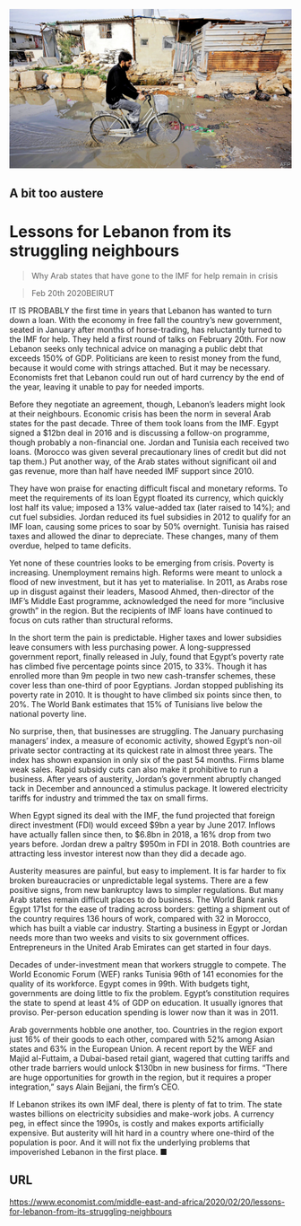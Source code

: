 ![](./images/20200222_MAP002_0.jpg)

## A bit too austere

# Lessons for Lebanon from its struggling neighbours

> Why Arab states that have gone to the IMF for help remain in crisis

> Feb 20th 2020BEIRUT

IT IS PROBABLY the first time in years that Lebanon has wanted to turn down a loan. With the economy in free fall the country’s new government, seated in January after months of horse-trading, has reluctantly turned to the IMF for help. They held a first round of talks on February 20th. For now Lebanon seeks only technical advice on managing a public debt that exceeds 150% of GDP. Politicians are keen to resist money from the fund, because it would come with strings attached. But it may be necessary. Economists fret that Lebanon could run out of hard currency by the end of the year, leaving it unable to pay for needed imports.

Before they negotiate an agreement, though, Lebanon’s leaders might look at their neighbours. Economic crisis has been the norm in several Arab states for the past decade. Three of them took loans from the IMF. Egypt signed a $12bn deal in 2016 and is discussing a follow-on programme, though probably a non-financial one. Jordan and Tunisia each received two loans. (Morocco was given several precautionary lines of credit but did not tap them.) Put another way, of the Arab states without significant oil and gas revenue, more than half have needed IMF support since 2010.

They have won praise for enacting difficult fiscal and monetary reforms. To meet the requirements of its loan Egypt floated its currency, which quickly lost half its value; imposed a 13% value-added tax (later raised to 14%); and cut fuel subsidies. Jordan reduced its fuel subsidies in 2012 to qualify for an IMF loan, causing some prices to soar by 50% overnight. Tunisia has raised taxes and allowed the dinar to depreciate. These changes, many of them overdue, helped to tame deficits.

Yet none of these countries looks to be emerging from crisis. Poverty is increasing. Unemployment remains high. Reforms were meant to unlock a flood of new investment, but it has yet to materialise. In 2011, as Arabs rose up in disgust against their leaders, Masood Ahmed, then-director of the IMF’s Middle East programme, acknowledged the need for more “inclusive growth” in the region. But the recipients of IMF loans have continued to focus on cuts rather than structural reforms.

In the short term the pain is predictable. Higher taxes and lower subsidies leave consumers with less purchasing power. A long-suppressed government report, finally released in July, found that Egypt’s poverty rate has climbed five percentage points since 2015, to 33%. Though it has enrolled more than 9m people in two new cash-transfer schemes, these cover less than one-third of poor Egyptians. Jordan stopped publishing its poverty rate in 2010. It is thought to have climbed six points since then, to 20%. The World Bank estimates that 15% of Tunisians live below the national poverty line.

No surprise, then, that businesses are struggling. The January purchasing managers’ index, a measure of economic activity, showed Egypt’s non-oil private sector contracting at its quickest rate in almost three years. The index has shown expansion in only six of the past 54 months. Firms blame weak sales. Rapid subsidy cuts can also make it prohibitive to run a business. After years of austerity, Jordan’s government abruptly changed tack in December and announced a stimulus package. It lowered electricity tariffs for industry and trimmed the tax on small firms.

When Egypt signed its deal with the IMF, the fund projected that foreign direct investment (FDI) would exceed $9bn a year by June 2017. Inflows have actually fallen since then, to $6.8bn in 2018, a 16% drop from two years before. Jordan drew a paltry $950m in FDI in 2018. Both countries are attracting less investor interest now than they did a decade ago.

Austerity measures are painful, but easy to implement. It is far harder to fix broken bureaucracies or unpredictable legal systems. There are a few positive signs, from new bankruptcy laws to simpler regulations. But many Arab states remain difficult places to do business. The World Bank ranks Egypt 171st for the ease of trading across borders: getting a shipment out of the country requires 136 hours of work, compared with 32 in Morocco, which has built a viable car industry. Starting a business in Egypt or Jordan needs more than two weeks and visits to six government offices. Entrepreneurs in the United Arab Emirates can get started in four days.

Decades of under-investment mean that workers struggle to compete. The World Economic Forum (WEF) ranks Tunisia 96th of 141 economies for the quality of its workforce. Egypt comes in 99th. With budgets tight, governments are doing little to fix the problem. Egypt’s constitution requires the state to spend at least 4% of GDP on education. It usually ignores that proviso. Per-person education spending is lower now than it was in 2011.

Arab governments hobble one another, too. Countries in the region export just 16% of their goods to each other, compared with 52% among Asian states and 63% in the European Union. A recent report by the WEF and Majid al-Futtaim, a Dubai-based retail giant, wagered that cutting tariffs and other trade barriers would unlock $130bn in new business for firms. “There are huge opportunities for growth in the region, but it requires a proper integration,” says Alain Bejjani, the firm’s CEO.

If Lebanon strikes its own IMF deal, there is plenty of fat to trim. The state wastes billions on electricity subsidies and make-work jobs. A currency peg, in effect since the 1990s, is costly and makes exports artificially expensive. But austerity will hit hard in a country where one-third of the population is poor. And it will not fix the underlying problems that impoverished Lebanon in the first place. ■

## URL

https://www.economist.com/middle-east-and-africa/2020/02/20/lessons-for-lebanon-from-its-struggling-neighbours
